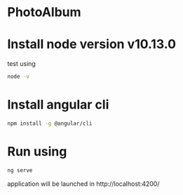 # PhotoAlbum

# Install node version v10.13.0
test using 
```bash
node -v
```

# Install angular cli
```bash
npm install -g @angular/cli
```

# Run using
```bash
ng serve
```

application will be launched in http://localhost:4200/
